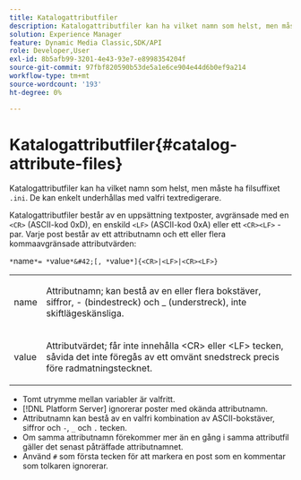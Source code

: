 ```yaml
---
title: Katalogattributfiler
description: Katalogattributfiler kan ha vilket namn som helst, men måste ha ett .ini-filsuffix. De kan enkelt underhållas med valfri textredigerare.
solution: Experience Manager
feature: Dynamic Media Classic,SDK/API
role: Developer,User
exl-id: 8b5afb99-3201-4e43-93e7-e8998354204f
source-git-commit: 97fbf820590b53de5a1e6ce904e44d6b0ef9a214
workflow-type: tm+mt
source-wordcount: '193'
ht-degree: 0%

---
```


# Katalogattributfiler{#catalog-attribute-files}

Katalogattributfiler kan ha vilket namn som helst, men måste ha filsuffixet `.ini`. De kan enkelt underhållas med valfri textredigerare.

Katalogattributfiler består av en uppsättning textposter, avgränsade med en `<CR>` (ASCII-kod 0xD), en enskild `<LF>` (ASCII-kod 0xA) eller ett `<CR><LF>` -par. Varje post består av ett attributnamn och ett eller flera kommaavgränsade attributvärden:

`*`name`*= *`value`*&#42;[, *`value`*]{<CR>|<LF>|<CR><LF>}`

<table id="simpletable_8454AD549FDA421BA1469CDA44132773"> 
 <tr class="strow"> 
  <td class="stentry"> <p> <span class="codeph"> <span class="varname"> name </span> </span> </p> </td> 
  <td class="stentry"> <p>Attributnamn; kan bestå av en eller flera bokstäver, siffror, - (bindestreck) och _ (understreck), inte skiftlägeskänsliga.</p> </td> 
 </tr> 
 <tr class="strow"> 
  <td class="stentry"> <p> <span class="codeph"> <span class="varname"> value </span> </span> </p> </td> 
  <td class="stentry"> <p>Attributvärdet; får inte innehålla <span class="codeph"> &lt;CR&gt; </span> eller <span class="codeph"> &lt;LF&gt; </span> tecken, såvida det inte föregås av ett omvänt snedstreck precis före radmatningstecknet. </p> </td> 
 </tr> 
</table>

* Tomt utrymme mellan variabler är valfritt.
* [!DNL Platform Server] ignorerar poster med okända attributnamn.
* Attributnamn kan bestå av en valfri kombination av ASCII-bokstäver, siffror och `-`, `_` och `.` tecken.
* Om samma attributnamn förekommer mer än en gång i samma attributfil gäller det senast påträffade attributnamnet.
* Använd `#` som första tecken för att markera en post som en kommentar som tolkaren ignorerar.
